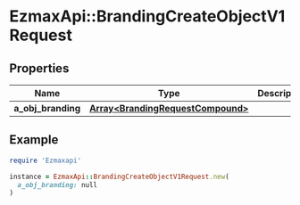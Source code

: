 # EzmaxApi::BrandingCreateObjectV1Request

## Properties

| Name | Type | Description | Notes |
| ---- | ---- | ----------- | ----- |
| **a_obj_branding** | [**Array&lt;BrandingRequestCompound&gt;**](BrandingRequestCompound.md) |  |  |

## Example

```ruby
require 'Ezmaxapi'

instance = EzmaxApi::BrandingCreateObjectV1Request.new(
  a_obj_branding: null
)
```

